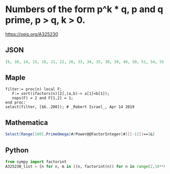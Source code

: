 # Numbers of the form p^k \* q, p and q prime, p \> q, k \> 0\.
https://oeis.org/A325230
## JSON
```JSON
[6, 10, 14, 15, 18, 21, 22, 26, 33, 34, 35, 38, 39, 46, 50, 51, 54, 55, 57, 58, 62, 65, 69, 74, 75, 77, 82, 85, 86, 87, 91, 93, 94, 95, 98, 106, 111, 115, 118, 119, 122, 123, 129, 133, 134, 141, 142, 143, 145, 146, 147, 155, 158, 159, 161, 162, 166, 177, 178]
```
## Maple
```Maple
filter:= proc(n) local F;
   F:= sort(ifactors(n)[2],(a,b)-> a[1]<b[1]);
   nops(F) = 2 and F[1,2] = 1;
end proc:
select(filter, [$6..200]); # _Robert Israel_, Apr 14 2019
```
## Mathematica
```Mathematica
Select[Range[100],PrimeOmega[#/Power@@FactorInteger[#][[-1]]]==1&]
```
## Python
```Python
from sympy import factorint
A325230_list = [n for n, m in ((n, factorint(n)) for n in range(2,10**6)) if len(m) == 2 and m[min(m)] == 1] # _Chai Wah Wu_, Apr 16 2019
```
